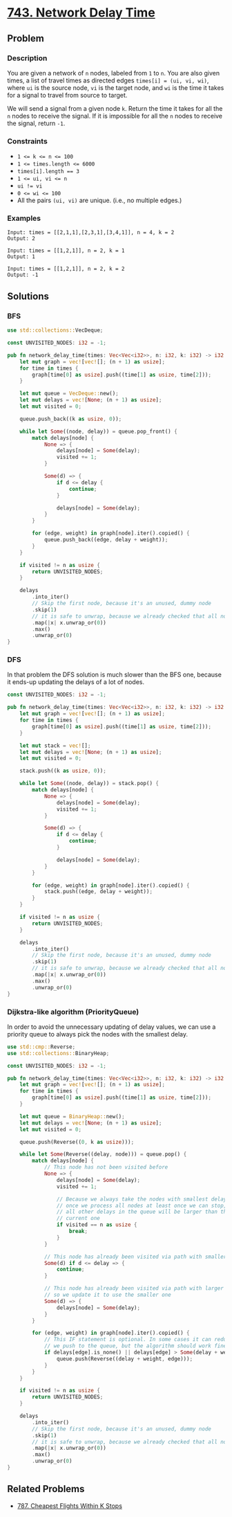 # [743. Network Delay Time](https://leetcode.com/problems/network-delay-time/)

## Problem

### Description

You are given a network of `n` nodes, labeled from `1` to `n`. You are also
given times, a list of travel times as directed edges `times[i] = (ui, vi, wi)`,
where `ui` is the source node, `vi` is the target node, and `wi` is the time it
takes for a signal to travel from source to target.

We will send a signal from a given node `k`. Return the time it takes for all
the `n` nodes to receive the signal. If it is impossible for all the `n` nodes
to receive the signal, return `-1`.

### Constraints

* `1 <= k <= n <= 100`
* `1 <= times.length <= 6000`
* `times[i].length == 3`
* `1 <= ui, vi <= n`
* `ui != vi`
* `0 <= wi <= 100`
* All the pairs `(ui, vi)` are unique. (i.e., no multiple edges.)

### Examples

```text
Input: times = [[2,1,1],[2,3,1],[3,4,1]], n = 4, k = 2
Output: 2
```

```text
Input: times = [[1,2,1]], n = 2, k = 1
Output: 1
```

```text
Input: times = [[1,2,1]], n = 2, k = 2
Output: -1
```

## Solutions

### BFS

```rust
use std::collections::VecDeque;

const UNVISITED_NODES: i32 = -1;

pub fn network_delay_time(times: Vec<Vec<i32>>, n: i32, k: i32) -> i32 {
    let mut graph = vec![vec![]; (n + 1) as usize];
    for time in times {
        graph[time[0] as usize].push((time[1] as usize, time[2]));
    }

    let mut queue = VecDeque::new();
    let mut delays = vec![None; (n + 1) as usize];
    let mut visited = 0;

    queue.push_back((k as usize, 0));

    while let Some((node, delay)) = queue.pop_front() {
        match delays[node] {
            None => {
                delays[node] = Some(delay);
                visited += 1;
            }

            Some(d) => {
                if d <= delay {
                    continue;
                }

                delays[node] = Some(delay);
            }
        }

        for (edge, weight) in graph[node].iter().copied() {
            queue.push_back((edge, delay + weight));
        }
    }

    if visited != n as usize {
        return UNVISITED_NODES;
    }

    delays
        .into_iter()
        // Skip the first node, because it's an unused, dummy node
        .skip(1)
        // it is safe to unwrap, because we already checked that all nodes have values
        .map(|x| x.unwrap_or(0))
        .max()
        .unwrap_or(0)
}
```

### DFS

In that problem the DFS solution is much slower than the BFS one, because it
ends-up updating the delays of a lot of nodes.

```rust
const UNVISITED_NODES: i32 = -1;

pub fn network_delay_time(times: Vec<Vec<i32>>, n: i32, k: i32) -> i32 {
    let mut graph = vec![vec![]; (n + 1) as usize];
    for time in times {
        graph[time[0] as usize].push((time[1] as usize, time[2]));
    }

    let mut stack = vec![];
    let mut delays = vec![None; (n + 1) as usize];
    let mut visited = 0;

    stack.push((k as usize, 0));

    while let Some((node, delay)) = stack.pop() {
        match delays[node] {
            None => {
                delays[node] = Some(delay);
                visited += 1;
            }

            Some(d) => {
                if d <= delay {
                    continue;
                }

                delays[node] = Some(delay);
            }
        }

        for (edge, weight) in graph[node].iter().copied() {
            stack.push((edge, delay + weight));
        }
    }

    if visited != n as usize {
        return UNVISITED_NODES;
    }

    delays
        .into_iter()
        // Skip the first node, because it's an unused, dummy node
        .skip(1)
        // it is safe to unwrap, because we already checked that all nodes have values
        .map(|x| x.unwrap_or(0))
        .max()
        .unwrap_or(0)
}
```

### Dijkstra-like algorithm (PriorityQueue)

In order to avoid the unnecessary updating of delay values, we can use a
priority queue to always pick the nodes with the smallest delay.

```rust
use std::cmp::Reverse;
use std::collections::BinaryHeap;

const UNVISITED_NODES: i32 = -1;

pub fn network_delay_time(times: Vec<Vec<i32>>, n: i32, k: i32) -> i32 {
    let mut graph = vec![vec![]; (n + 1) as usize];
    for time in times {
        graph[time[0] as usize].push((time[1] as usize, time[2]));
    }

    let mut queue = BinaryHeap::new();
    let mut delays = vec![None; (n + 1) as usize];
    let mut visited = 0;

    queue.push(Reverse((0, k as usize)));

    while let Some(Reverse((delay, node))) = queue.pop() {
        match delays[node] {
            // This node has not been visited before
            None => {
                delays[node] = Some(delay);
                visited += 1;

                // Because we always take the nodes with smallest delay first,
                // once we process all nodes at least once we can stop, because
                // all other delays in the queue will be larger than the the
                // current one
                if visited == n as usize {
                    break;
                }
            }

            // This node has already been visited via path with smaller delay
            Some(d) if d <= delay => {
                continue;
            }

            // This node has already been visited via path with larger delay,
            // so we update it to use the smaller one
            Some(d) => {
                delays[node] = Some(delay);
            }
        }

        for (edge, weight) in graph[node].iter().copied() {
            // This IF statement is optional. In some cases it can reduce the number of nodes
            // we push to the queue, but the algorithm should work fine without it.
            if delays[edge].is_none() || delays[edge] > Some(delay + weight) {
                queue.push(Reverse((delay + weight, edge)));
            }
        }
    }

    if visited != n as usize {
        return UNVISITED_NODES;
    }

    delays
        .into_iter()
        // Skip the first node, because it's an unused, dummy node
        .skip(1)
        // it is safe to unwrap, because we already checked that all nodes have values
        .map(|x| x.unwrap_or(0))
        .max()
        .unwrap_or(0)
}
```

## Related Problems

* [787. Cheapest Flights Within K Stops](787%20-%20Cheapest%20Flights%20Within%20K%20Stops.md)
